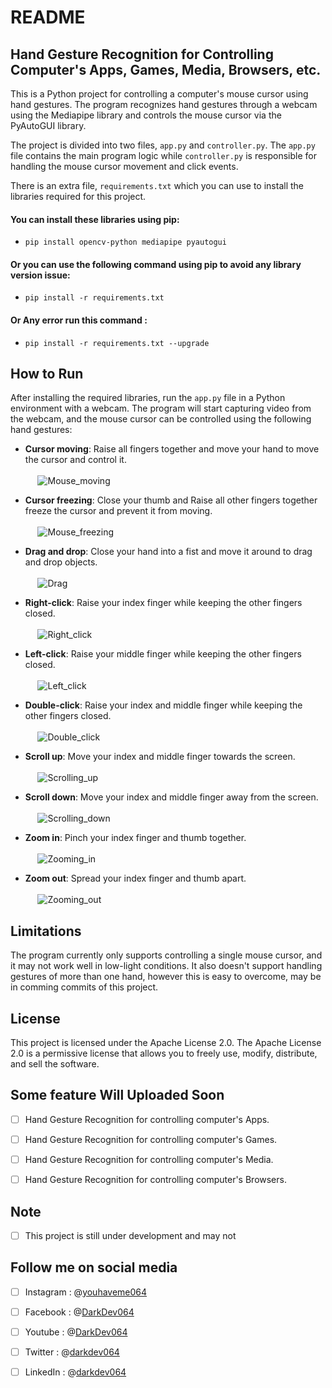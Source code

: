 # README
## Hand Gesture Recognition for Controlling Computer's Apps, Games, Media, Browsers, etc.
This is a Python project for controlling a computer's mouse cursor using hand gestures. The program recognizes hand gestures through a webcam using the Mediapipe library and controls the mouse cursor via the PyAutoGUI library.

The project is divided into two files, `app.py` and `controller.py`. The `app.py` file contains the main program logic while `controller.py` is responsible for handling the mouse cursor movement and click events.

There is an extra file, `requirements.txt` which you can use to install the libraries required for this project.

#### You can install these libraries using pip:<br>
  -  `pip install opencv-python mediapipe pyautogui`<br>
#### Or you can use the following command using pip to avoid any library version issue:<br>
  - `pip install -r requirements.txt`
#### Or Any error run this command :<br>
  - `pip install -r requirements.txt --upgrade`

## How to Run
After installing the required libraries, run the `app.py` file in a Python environment with a webcam. The program will start capturing video from the webcam, and the mouse cursor can be controlled using the following hand gestures:

  - **Cursor moving**: Raise all fingers together and move your hand to move the cursor and control it.<br><br>
    &nbsp;&nbsp;&nbsp;&nbsp; ![Mouse_moving](https://user-images.githubusercontent.com/129029089/227950094-4dae7a2d-a332-41ad-aa13-a186a5052f60.png)

  - **Cursor freezing**: Close your thumb and Raise all other fingers together freeze the cursor and prevent it from moving.<br><br>
    &nbsp;&nbsp;&nbsp;&nbsp; ![Mouse_freezing](https://user-images.githubusercontent.com/129029089/227953353-6cb5bfe7-8beb-43df-a4a7-988f43e51c94.png)

  - **Drag and drop**: Close your hand into a fist and move it around to drag and drop objects.<br><br>
    &nbsp;&nbsp;&nbsp;&nbsp; ![Drag](https://user-images.githubusercontent.com/129029089/227953920-2049922f-d76d-4a3b-b132-d6ff9f234d1e.png)

  - **Right-click**: Raise your index finger while keeping the other fingers closed.<br><br>
    &nbsp;&nbsp;&nbsp;&nbsp; ![Right_click](https://user-images.githubusercontent.com/129029089/227954273-7184fe9b-39b5-4bfc-bc49-2cc9b17f18c7.png)

  - **Left-click**: Raise your middle finger while keeping the other fingers closed.<br><br>
    &nbsp;&nbsp;&nbsp;&nbsp; ![Left_click](https://user-images.githubusercontent.com/129029089/227954145-e8915010-4a4d-46b1-9e24-5a4c48637b51.png)

  - **Double-click**: Raise your index and middle finger while keeping the other fingers closed.<br><br>
    &nbsp;&nbsp;&nbsp;&nbsp; ![Double_click](https://user-images.githubusercontent.com/129029089/227954025-6ea2c2bc-4f49-450c-ad50-1d2400a33ea8.png)

  - **Scroll up**: Move your index and middle finger towards the screen.<br><br>
    &nbsp;&nbsp;&nbsp;&nbsp; ![Scrolling_up](https://user-images.githubusercontent.com/129029089/227954370-66157650-1e08-425f-940e-1f35517fd92a.png)

  - **Scroll down**: Move your index and middle finger away from the screen.<br><br>
    &nbsp;&nbsp;&nbsp;&nbsp; ![Scrolling_down](https://user-images.githubusercontent.com/129029089/227954424-f6d67430-601f-4238-ab74-7247f8471c6a.png)

  - **Zoom in**: Pinch your index finger and thumb together.<br><br>
    &nbsp;&nbsp;&nbsp;&nbsp; ![Zooming_in](https://user-images.githubusercontent.com/129029089/227954523-286c4c7f-33d5-4ea1-850e-8355021da51d.png)

  - **Zoom out**: Spread your index finger and thumb apart.<br><br>
    &nbsp;&nbsp;&nbsp;&nbsp; ![Zooming_out](https://user-images.githubusercontent.com/129029089/227954586-4774546f-2611-482a-a722-52339ab57bb5.png)



## Limitations
The program currently only supports controlling a single mouse cursor, and it may not work well in low-light conditions. It also doesn't support handling gestures of more than one hand, however this is easy to overcome, may be in comming commits of this project.

## License

This project is licensed under the Apache License 2.0. The Apache License 2.0 is a permissive license that allows you to freely use, modify, distribute, and sell the software.<br>


## Some feature Will Uploaded Soon
- [ ] Hand Gesture Recognition for controlling computer's Apps.
- [ ] Hand Gesture Recognition for controlling computer's Games.
- [ ] Hand Gesture Recognition for controlling computer's Media.
- [ ] Hand Gesture Recognition for controlling computer's Browsers. 



## Note
- [ ] This project is still under development and may not 

## Follow me on social media
- [ ] Instagram : @[youhaveme064](https://www.instagram.com/youhaveme064/)
- [ ] Facebook : @[DarkDev064](https://www.facebook.com/)
- [ ] Youtube : @[DarkDev064](https://www.youtube.com/@DarkDev064)
- [ ] Twitter : @[darkdev064](https://twitter.com/darkdev064)
- [ ] LinkedIn : @[darkdev064](https://www.linkedin.com/in/gaurav-kumar-yadav-bb67b6318/)


